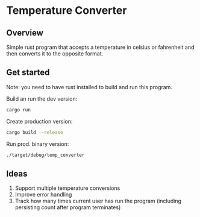 # Temperature Converter

## Overview
Simple rust program that accepts a temperature in celsius or fahrenheit and then converts it to the opposite format.

## Get started

Note: you need to have rust installed to build and run this program.

Build an run the dev version:
```bash
cargo run
```

Create production version:
```bash
cargo build --release
```

Run prod. binary version:
```bash
./target/debug/temp_converter
```

## Ideas

1. Support multiple temperature conversions
1. Improve error handling
1. Track how many times current user has run the program (including persisting count after program terminates)
